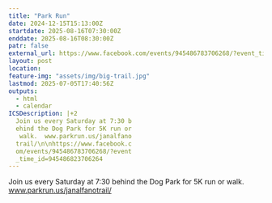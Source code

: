 ```yaml
---
title: "Park Run"
date: 2024-12-15T15:13:00Z
startdate: 2025-08-16T07:30:00Z
enddate: 2025-08-16T08:30:00Z
patr: false
external_url: https://www.facebook.com/events/945486783706268/?event_time_id=945486823706264
layout: post
location: 
feature-img: "assets/img/big-trail.jpg"
lastmod: 2025-07-05T17:40:56Z
outputs:
  - html
  - calendar
ICSDescription: |+2
  Join us every Saturday at 7:30 b  ehind the Dog Park for 5K run or   walk.  www.parkrun.us/janalfano  trail/\n\nhttps://www.facebook.c  om/events/945486783706268/?event  _time_id=945486823706264
---
```


Join us every Saturday at 7&#58;30 behind the Dog Park for 5K run or walk.  www.parkrun.us/janalfanotrail/<br>
  <br>
  
